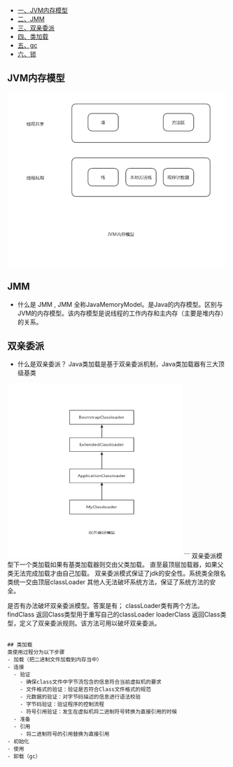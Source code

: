 <!-- GFM-TOC -->
* [一、JVM内存模型](##JVM内存模型)
* [二、JMM](##JMM)
* [三、双亲委派](##双亲委派)
* [四、类加载](##类加载)
* [五、gc](##gc)
* [六、锁](##锁)
<!-- GFM-TOC -->
## JVM内存模型
<img src="../../assects/java/JVMMM.jpg" width = "500" height = "400" />

## JMM
- 什么是 JMM , JMM 全称JavaMemoryModel。是Java的内存模型。区别与JVM的内存模型。该内存模型是说线程的工作内存和主内存（主要是堆内存）的关系。


## 双亲委派
- 什么是双亲委派？
Java类加载是基于双亲委派机制，Java类加载器有三大顶级基类
<img src="../../assects/java/双亲委派.jpg" width = "400" height = "400" />
```
双亲委派模型下一个类加载如果有基类加载器则交由父类加载。
直至最顶层加载器，如果父类无法完成加载才由自己加载。
双亲委派模式保证了jdk的安全性。系统类全限名类统一交由顶层classLoader
其他人无法破坏系统方法，保证了系统方法的安全。

是否有办法破坏双亲委派模型。答案是有；
classLoader类有两个方法。
findClass 返回Class类型用于重写自己的classLoader
loaderClass 返回Class类型，定义了双亲委派规则。该方法可用以破坏双亲委派。
```

## 类加载
类使用过程分为以下步骤
- 加载（把二进制文件加载到内存当中）
- 连接
  - 验证
    - 确保class文件中字节流包含的信息符合当前虚拟机的要求
    - 文件格式的验证：验证是否符合Class文件格式的规范
    - 元数据的验证：对字节码描述的信息进行语法校验
    - 字节码验证：验证程序的控制流程
    - 符号引用验证：发生在虚拟机将二进制符号转换为直接引用的时候 
  - 准备
  - 引用
    - 将二进制符号的引用替换为直接引用
- 初始化
- 使用
- 卸载（gc）